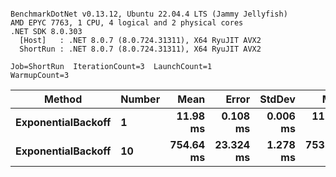```

BenchmarkDotNet v0.13.12, Ubuntu 22.04.4 LTS (Jammy Jellyfish)
AMD EPYC 7763, 1 CPU, 4 logical and 2 physical cores
.NET SDK 8.0.303
  [Host]   : .NET 8.0.7 (8.0.724.31311), X64 RyuJIT AVX2
  ShortRun : .NET 8.0.7 (8.0.724.31311), X64 RyuJIT AVX2

Job=ShortRun  IterationCount=3  LaunchCount=1  
WarmupCount=3  

```
| Method             | Number | Mean      | Error     | StdDev   | Min       | Max       | Allocated |
|------------------- |------- |----------:|----------:|---------:|----------:|----------:|----------:|
| **ExponentialBackoff** | **1**      |  **11.98 ms** |  **0.108 ms** | **0.006 ms** |  **11.98 ms** |  **11.99 ms** |     **520 B** |
| **ExponentialBackoff** | **10**     | **754.64 ms** | **23.324 ms** | **1.278 ms** | **753.86 ms** | **756.11 ms** |    **4120 B** |
